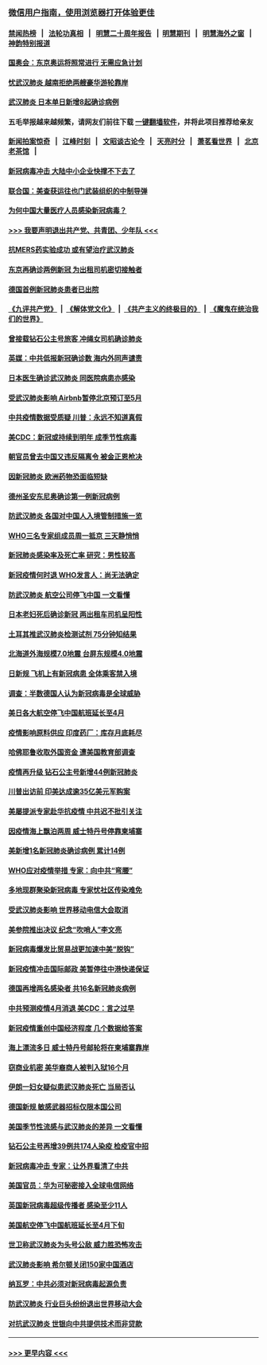 ### [微信用户指南，使用浏览器打开体验更佳](https://github.com/gfw-breaker/banned-news1/blob/master/indexes/wechat-guide.md?t=0)
#### [禁闻热榜](热点新闻.md?t=0)  &nbsp;&nbsp;|&nbsp;&nbsp; [法轮功真相](https://github.com/gfw-breaker/truth/blob/master/README.md?t=0) &nbsp;&nbsp;|&nbsp;&nbsp; [明慧二十周年报告](https://github.com/gfw-breaker/mh-reports/blob/master/README.md?t=0) &nbsp;&nbsp;|&nbsp;&nbsp;[明慧期刊](https://github.com/gfw-breaker/mh-qikan) &nbsp;&nbsp;|&nbsp;&nbsp; [明慧海外之窗](https://github.com/gfw-breaker/mh-news/blob/master/README.md?t=0) &nbsp;&nbsp;|&nbsp;&nbsp; [神韵特别报道](https://github.com/gfw-breaker/mh-news/blob/master/shenyun.md?t=0)
#### [国奥会：东京奥运将照常进行 无需应急计划](../pages/nsc418/n11869422.md?t=02150302) 
#### [忧武汉肺炎 越南拒绝两艘豪华游轮靠岸](../pages/nsc418/n11867444.md?t=02150302) 
#### [武汉肺炎 日本单日新增8起确诊病例](../pages/nsc418/n11869272.md?t=02150302) 
#### 五毛举报越来越频繁，请网友们前往下载 [一键翻墙软件](https://github.com/gfw-breaker/ssr-accounts)，并将此项目推荐给亲友
#### [新闻拍案惊奇](https://github.com/gfw-breaker/banned-news1/blob/master/pages/link4.md) &nbsp;&nbsp;|&nbsp;&nbsp; [江峰时刻](https://github.com/gfw-breaker/banned-news1/blob/master/pages/link4.md) &nbsp;&nbsp;|&nbsp;&nbsp; [文昭谈古论今](https://github.com/gfw-breaker/banned-news1/blob/master/pages/link4.md) &nbsp;&nbsp;|&nbsp;&nbsp; [天亮时分](https://github.com/gfw-breaker/banned-news1/blob/master/pages/link4.md) &nbsp;&nbsp;|&nbsp;&nbsp; [萧茗看世界](https://github.com/gfw-breaker/banned-news1/blob/master/pages/link4.md) &nbsp;&nbsp;|&nbsp;&nbsp; [北京老茶馆](https://github.com/gfw-breaker/banned-news1/blob/master/pages/link4.md) &nbsp;&nbsp;|&nbsp;&nbsp; 
#### [新冠病毒冲击 大陆中小企业快撑不下去了](../pages/nsc418/n11869259.md?t=02150302) 
#### [联合国：美查获运往也门武装组织的中制导弹](../pages/nsc418/n11868677.md?t=02150302) 
#### [为何中国大量医疗人员感染新冠病毒？](../pages/nsc418/n11869001.md?t=02150302) 
#### [>>> 我要声明退出共产党、共青团、少年队 <<<](https://github.com/begood0513/goodnews/blob/master/quit/letter.md) 
#### [抗MERS药实验成功 或有望治疗武汉肺炎](../pages/nsc418/n11868912.md?t=02150302) 
#### [东京再确诊两例新冠 为出租司机密切接触者](../pages/nsc418/n11868770.md?t=02150302) 
#### [德国首例新冠肺炎患者已出院](../pages/nsc418/n11868714.md?t=02150302) 
#### [《九评共产党》](https://github.com/begood0513/9ping.md/blob/master/README.md) &nbsp;|&nbsp; [《解体党文化》](../../../../jtdwh.md/blob/master/README.md)  &nbsp;|&nbsp; [《共产主义的终极目的》](../../../../gczydzjmd.md/blob/master/README.md) &nbsp;|&nbsp; [《魔鬼在统治我们的世界》](../../../../mgztzwmdsj.md/blob/master/README.md) 
#### [曾接载钻石公主号旅客 冲绳女司机确诊肺炎](../pages/nsc418/n11868610.md?t=02150302) 
#### [英媒：中共低报新冠确诊数 海内外同声谴责](../pages/nsc418/n11867421.md?t=02150302) 
#### [日本医生确诊武汉肺炎 同医院病患亦感染](../pages/nsc418/n11867779.md?t=02150302) 
#### [受武汉肺炎影响 Airbnb暂停北京预订至5月](../pages/nsc418/n11867428.md?t=02150302) 
#### [中共疫情数据受质疑 川普：永远不知道真假](../pages/nsc418/n11867195.md?t=02150302) 
#### [美CDC：新冠或持续到明年 成季节性病毒](../pages/nsc418/n11867279.md?t=02150302) 
#### [朝官员曾去中国又违反隔离令 被金正恩枪决](../pages/nsc418/n11867087.md?t=02150302) 
#### [因新冠肺炎 欧洲药物恐面临短缺](../pages/nsc418/n11867036.md?t=02150302) 
#### [德州圣安东尼奥确诊第一例新冠病例](../pages/nsc418/n11867194.md?t=02150302) 
#### [防武汉肺炎 各国对中国人入境管制措施一览](../pages/nsc418/n11838726.md?t=02150302) 
#### [WHO三名专家组成员周一抵京 三天静悄悄](../pages/nsc418/n11866947.md?t=02150302) 
#### [新冠肺炎感染率及死亡率 研究：男性较高](../pages/nsc418/n11866956.md?t=02150302) 
#### [新冠疫情何时退 WHO发言人：尚无法确定](../pages/nsc418/n11866864.md?t=02150302) 
#### [防武汉肺炎 航空公司停飞中国 一文看懂](../pages/nsc418/n11866800.md?t=02150302) 
#### [日本老妇死后确诊新冠 两出租车司机呈阳性](../pages/nsc418/n11866755.md?t=02150302) 
#### [土耳其推武汉肺炎检测试剂 75分钟知结果](../pages/nsc418/n11866520.md?t=02150302) 
#### [北海道外海规模7.0地震 台屏东规模4.0地震](../pages/nsc418/n11866262.md?t=02150302) 
#### [日新规 飞机上有新冠病患 全体乘客禁入境](../pages/nsc418/n11866233.md?t=02150302) 
#### [调查：半数德国人认为新冠病毒是全球威胁](../pages/nsc418/n11866687.md?t=02150302) 
#### [美日各大航空停飞中国航班延长至4月](../pages/nsc418/n11865980.md?t=02150302) 
#### [疫情影响原料供应 印度药厂：库存月底耗尽](../pages/nsc418/n11865151.md?t=02150302) 
#### [哈佛耶鲁收取外国资金 遭美国教育部调查](../pages/nsc418/n11864950.md?t=02150302) 
#### [疫情再升级 钻石公主号新增44例新冠肺炎](../pages/nsc418/n11865033.md?t=02150302) 
#### [川普出访前 印美达成逾35亿美元军购案](../pages/nsc418/n11865444.md?t=02150302) 
#### [美屡提派专家赴华抗疫情 中共迟不批引关注](../pages/nsc418/n11864719.md?t=02150302) 
#### [因疫情海上飘泊两周 威士特丹号停靠柬埔寨](../pages/nsc418/n11865007.md?t=02150302) 
#### [美新增1名新冠肺炎确诊病例 累计14例](../pages/nsc418/n11864893.md?t=02150302) 
#### [WHO应对疫情举措 专家：向中共“弯腰”](../pages/nsc418/n11864727.md?t=02150302) 
#### [多地现群聚染新冠病毒 专家忧社区传染难免](../pages/nsc418/n11864715.md?t=02150302) 
#### [受武汉肺炎影响 世界移动电信大会取消](../pages/nsc418/n11864629.md?t=02150302) 
#### [美参院推出决议 纪念“吹哨人”李文亮](../pages/nsc418/n11863852.md?t=02150302) 
#### [新冠病毒爆发比贸易战更加速中美“脱钩”](../pages/nsc418/n11864470.md?t=02150302) 
#### [新冠疫情冲击国际邮政 美暂停往中港快递保证](../pages/nsc418/n11864207.md?t=02150302) 
#### [德国再增两名感染者 共16名新冠肺炎病例](../pages/nsc418/n11864293.md?t=02150302) 
#### [中共预测疫情4月消退 美CDC：言之过早](../pages/nsc418/n11864310.md?t=02150302) 
#### [新冠疫情重创中国经济程度 几个数据给答案](../pages/nsc418/n11864203.md?t=02150302) 
#### [海上漂流多日 威士特丹号邮轮将在柬埔寨靠岸](../pages/nsc418/n11864029.md?t=02150302) 
#### [窃商业机密 美华裔商人被判入狱16个月](../pages/nsc418/n11863911.md?t=02150302) 
#### [伊朗一妇女疑似患武汉肺炎死亡 当局否认](../pages/nsc418/n11863650.md?t=02150302) 
#### [德国新规 敏感武器招标仅限本国公司](../pages/nsc418/n11863509.md?t=02150302) 
#### [美国季节性流感与武汉肺炎的差异 一文看懂](../pages/nsc418/n11862428.md?t=02150302) 
#### [钻石公主号再增39例共174人染疫 检疫官中招](../pages/nsc418/n11862422.md?t=02150302) 
#### [新冠病毒冲击 专家：让外界看清了中共](../pages/nsc418/n11862280.md?t=02150302) 
#### [美国官员：华为可秘密接入全球电信网络](../pages/nsc418/n11862122.md?t=02150302) 
#### [英国新冠病毒超级传播者 感染至少11人](../pages/nsc418/n11862023.md?t=02150302) 
#### [美国航空停飞中国航班延长至4月下旬](../pages/nsc418/n11861970.md?t=02150302) 
#### [世卫称武汉肺炎为头号公敌 威力胜恐怖攻击](../pages/nsc418/n11861982.md?t=02150302) 
#### [武汉肺炎影响 希尔顿关闭150家中国酒店](../pages/nsc418/n11859887.md?t=02150302) 
#### [纳瓦罗：中共必须对新冠病毒起源负责](../pages/nsc418/n11861810.md?t=02150302) 
#### [防武汉肺炎 行业巨头纷纷退出世界移动大会](../pages/nsc418/n11861795.md?t=02150302) 
#### [对抗武汉肺炎 世银向中共提供技术而非贷款](../pages/nsc418/n11861652.md?t=02150302) 

----
#### [ >>> 更早内容 <<< ](../indexes/nsc418-earlier.md)
